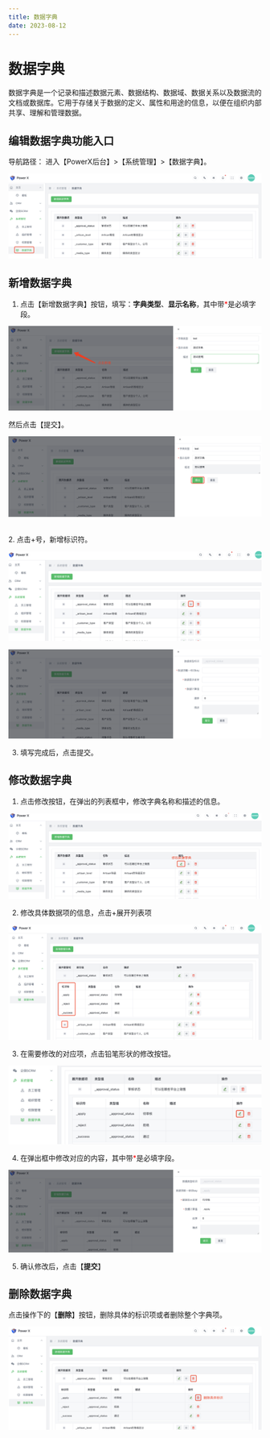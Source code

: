 ```yaml
---
title: 数据字典
date: 2023-08-12
---
```


# 数据字典

数据字典是一个记录和描述数据元素、数据结构、数据域、数据关系以及数据流的文档或数据库。它用于存储关于数据的定义、属性和用途的信息，以便在组织内部共享、理解和管理数据。

## 编辑数据字典功能入口

导航路径： 进入【PowerX后台】>【系统管理】>【数据字典】。

![](images/digital_dictionary_button.png)

## 新增数据字典

1. 点击【新增数据字典】按钮，填写：**字典类型**、**显示名称**，其中带<font color=red >*</font>是必填字段。

![](images/digital_dictionary_create.png)

然后点击【提交】。

![](images/digital_dictionary_create_1.png)

<br>
2. 点击+号，新增标识符。

![](images/digital_dictionary_create_2.png)

![](images/digital_dictionary_create_3.png)

3. 填写完成后，点击提交。

## 修改数据字典

1. 点击修改按钮，在弹出的列表框中，修改字典名称和描述的信息。

![](images/digital_dictionary_edit.png)

2. 修改具体数据项的信息，点击+展开列表项

![](images/digital_dictionary_edit_detail.png)

3. 在需要修改的对应项，点击铅笔形状的修改按钮。

![](images/digital_dictionary_edit_detail_1.png)

4. 在弹出框中修改对应的内容，其中带<font color=red >*</font>是必填字段。

![](images/digital_dictionary_edit_detail_2.png)

5. 确认修改后，点击【**提交**】

## 删除数据字典

点击操作下的【**删除**】按钮，删除具体的标识项或者删除整个字典项。

![](images/digital_dictionary_delete.png)